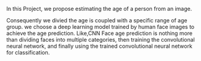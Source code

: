  In this Project, we propose estimating the age of a person from an image. 

Consequently we divied the age is coupled with a specific range
of age group. we choose a deep learning model trained by human
face images to achieve the age prediction. Like,CNN Face age prediction is nothing more than dividing faces into multiple categories, then training the convolutional neural network, and finally using the trained convolutional neural network for
classification.

